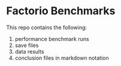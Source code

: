 # Factorio Benchmarks

This repo contains the following:
1. performance benchmark runs
2. save files
3. data results
4. conclusion files in markdown notation
